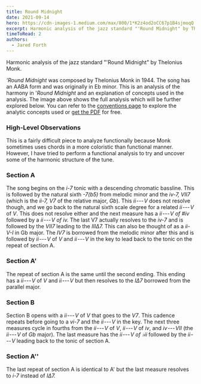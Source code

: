 ```yaml
---
title: Round Midnight
date: 2021-09-14
hero: https://cdn-images-1.medium.com/max/800/1*K2z4od2oCC67p1B4sjmoqQ.png
excerpt: Harmonic analysis of the jazz standard "'Round Midnight" by Thelonius Monk.
timeToRead: 2
authors:
  - Jared Forth
---
```


Harmonic analysis of the jazz standard "'Round Midnight" by Thelonius Monk.

<!--more-->

*'Round Midnight* was composed by Thelonius Monk in 1944. The song has an AABA form and was originally in Eb minor. This is an analysis of the harmony in '*Round Midnight* and an explanation of concepts used in the analysis. The image above shows the full analysis which will be further explored below. You can refer to the [conventions page](https://jazztheory.co/conventions-theory/) to explore the analytic concepts used or [get the PDF](https://jaredforth.gumroad.com/l/round-midnight) for free.

### High-Level Observations

This is a fairly difficult piece to analyze functionally because Monk sometimes uses chords in a more coloristic than functional manner. However, I have tried to perform a functional analysis to try and uncover some of the harmonic structure of the tune. 

### Section A

The song begins on the *i-7* tonic with a descending chromatic bassline. This is followed by the natural sixth *-7(b5)* from melodic minor and the *iv-7, VII7* (which is the *ii-7, V7* of the relative major, *Gb*). This *ii --- V* does not resolve though, and we go back to the natural sixth scale degree for a related *ii --- V* of *V*. This does not resolve either and the next measure has a *ii --- V of #iv* followed by a *ii --- V of iv.* The last V7 actually resolves to the *iv-7* and is followed by the *VII7* leading to the *IIIΔ7.* This can also be thought of as a *ii-V-I* in Gb major. The *IV7* is borrowed from the melodic minor after this and is followed by *ii --- V* of *V* and *ii --- V* in the key to lead back to the tonic on the repeat of section A. 

### Section A'

The repeat of section A is the same until the second ending. This ending has a *ii --- V* of *V* and *ii --- V* but then resolves to the *IΔ7* borrowed from the parallel major. 

### Section B 

Section B opens with a *ii --- V* of *V* that goes to the *V7*. This cadence repeats before going to a *vi-7* and the *ii --- V* in the key. The next three measures cycle in fourths from the *ii --- V* of *V*, *ii --- V* of *iv*, and *iv --- VII* (the *ii --- V* of *Gb* major). The last measure has the *ii --- V of ♭ii* followed by the *ii --- V* leading back to the tonic of section A. 

### Section A''

The last repeat of section A is identical to A' but the last measure resolves to *i-7* instead of *IΔ7.*